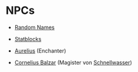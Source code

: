 # NPCs

 - [Random Names](npc_names.md)
 - [Statblocks](stats.md)
 
 
 - [Aurelius](aurelius.md) (Enchanter)
 - [Cornelius Balzar](cornelius_balzar.md) (Magister von [Schnellwasser](../places/schnellwasser.md))